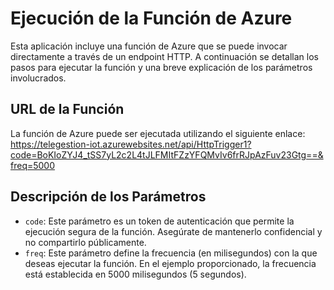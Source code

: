 # Ejecución de la Función de Azure
Esta aplicación incluye una función de Azure que se puede invocar directamente a través de un endpoint HTTP. A continuación se detallan los pasos para ejecutar la función y una breve explicación de los parámetros involucrados.

## URL de la Función
La función de Azure puede ser ejecutada utilizando el siguiente enlace: https://telegestion-iot.azurewebsites.net/api/HttpTrigger1?code=BoKIoZYJ4_tSS7yL2c2L4tJLFMItFZzYFQMvIv6frRJpAzFuv23Gtg==&freq=5000

## Descripción de los Parámetros

- `code`: Este parámetro es un token de autenticación que permite la ejecución segura de la función. Asegúrate de mantenerlo confidencial y no compartirlo públicamente.
- `freq`: Este parámetro define la frecuencia (en milisegundos) con la que deseas ejecutar la función. En el ejemplo proporcionado, la frecuencia está establecida en 5000 milisegundos (5 segundos).
